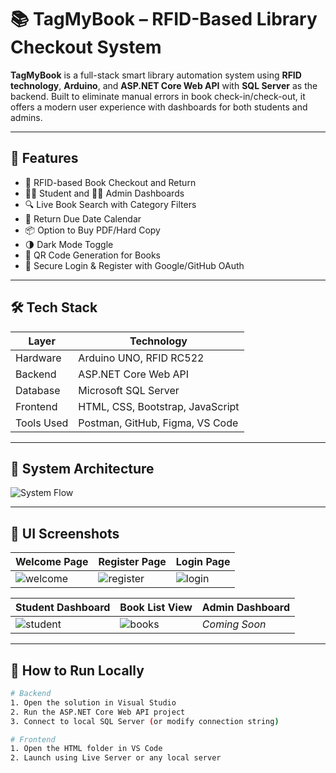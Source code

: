 # 📚 TagMyBook – RFID-Based Library Checkout System

**TagMyBook** is a full-stack smart library automation system using **RFID technology**, **Arduino**, and **ASP.NET Core Web API** with **SQL Server** as the backend. Built to eliminate manual errors in book check-in/check-out, it offers a modern user experience with dashboards for both students and admins.

---

## 🚀 Features

- 📖 RFID-based Book Checkout and Return
- 👨‍🎓 Student and 👩‍💼 Admin Dashboards
- 🔍 Live Book Search with Category Filters
- 📅 Return Due Date Calendar
- 📦 Option to Buy PDF/Hard Copy
- 🌗 Dark Mode Toggle
- 📲 QR Code Generation for Books
- 🧩 Secure Login & Register with Google/GitHub OAuth

---

## 🛠️ Tech Stack

| Layer        | Technology                          |
|--------------|-------------------------------------|
| Hardware     | Arduino UNO, RFID RC522             |
| Backend      | ASP.NET Core Web API                |
| Database     | Microsoft SQL Server                |
| Frontend     | HTML, CSS, Bootstrap, JavaScript    |
| Tools Used   | Postman, GitHub, Figma, VS Code     |

---

## 📐 System Architecture

![System Flow](https://yourimagehost.com/flowchart-fun.jpg) <!-- replace with actual image link from GitHub or Imgur -->

---

## 📸 UI Screenshots

| Welcome Page | Register Page | Login Page |
|--------------|---------------|-------------|
| ![welcome](screenshots/welcome.png) | ![register](screenshots/register.png) | ![login](screenshots/login.png) |

| Student Dashboard | Book List View | Admin Dashboard |
|-------------------|----------------|------------------|
| ![student](screenshots/student_dashboard.png) | ![books](screenshots/books.png) | *Coming Soon* |

---

## 🔧 How to Run Locally

```bash
# Backend
1. Open the solution in Visual Studio
2. Run the ASP.NET Core Web API project
3. Connect to local SQL Server (or modify connection string)

# Frontend
1. Open the HTML folder in VS Code
2. Launch using Live Server or any local server
